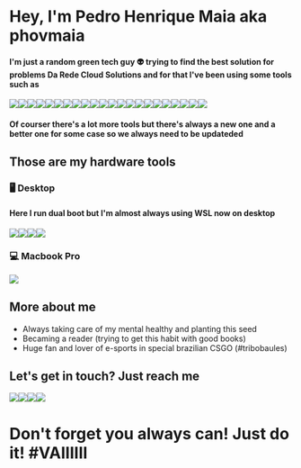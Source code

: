 # Hey, I'm Pedro Henrique Maia aka phovmaia

#### I'm just a random green tech guy 👽 trying to find the best solution for problems Da Rede Cloud Solutions and for that I've been using some tools such as

<div>
<img src="https://img.shields.io/badge/Amazon_AWS-FF9900?style=for-the-badge&logo=amazonaws&logoColor=white"><img src="https://img.shields.io/badge/Terraform-7B42BC?style=for-the-badge&logo=terraform&logoColor=white"><img src="https://img.shields.io/badge/Docker-2496ED?style=for-the-badge&logo=docker&logoColor=white"><img src="https://img.shields.io/badge/Kubernetes-326DE6?style=for-the-badge&logo=kubernetes&logoColor=white"><img src="https://img.shields.io/badge/node.js-6DA55F?style=for-the-badge&logo=node.js&logoColor=white"><img src="https://img.shields.io/badge/Python-14354C?style=for-the-badge&logo=python&logoColor=white"><img src="https://img.shields.io/badge/Go-00ADD8?style=for-the-badge&logo=go&logoColor=white"><img src="https://img.shields.io/badge/Shell_Script-121011?style=for-the-badge&logo=gnu-bash&logoColor=white"><img src="https://img.shields.io/badge/Ansible-000000?style=for-the-badge&logo=Ansible&logoColor=white"><img src="https://img.shields.io/badge/Git-E34F26?style=for-the-badge&logo=git&logoColor=white"><img src="https://img.shields.io/badge/Visual%20Studio%20Code-0078d7.svg?style=for-the-badge&logo=visual-studio-code&logoColor=white"><img src="https://img.shields.io/badge/Postman-FF6C37?style=for-the-badge&logo=postman&logoColor=white"><img src="https://img.shields.io/badge/githubactions-%232671E5.svg?style=for-the-badge&logo=githubactions&logoColor=white"><img src="https://img.shields.io/badge/Express.js-404D59?style=for-the-badge"><img src="https://img.shields.io/badge/FastAPI-005571?style=for-the-badge&logo=fastapi"><img src="https://img.shields.io/badge/Gatsby-%23663399.svg?style=for-the-badge&logo=gatsby&logoColor=white"><img src="https://img.shields.io/badge/Cloudflare-F38020?style=for-the-badge&logo=Cloudflare&logoColor=white"><img src="https://img.shields.io/badge/datadog-%23632CA6.svg?style=for-the-badge&logo=datadog&logoColor=white"><img src="https://img.shields.io/badge/rancher-%230075A8.svg?style=for-the-badge&logo=rancher&logoColor=white"><img src="https://img.shields.io/badge/-RaspberryPi-C51A4A?style=for-the-badge&logo=Raspberry-Pi"><img src="https://img.shields.io/badge/apache-%23D42029.svg?style=for-the-badge&logo=apache&logoColor=white"><img src="https://img.shields.io/badge/nginx-%23009639.svg?style=for-the-badge&logo=nginx&logoColor=white">

</div>

#### Of courser there's a lot more tools but there's always a new one and a better one for some case so we always need to be updateded

## Those are my hardware tools

### 🖥 Desktop

#### Here I run dual boot but I'm almost always using WSL now on desktop

<div>
<img src="https://img.shields.io/badge/Intel-Core_i9_9th-9900K?style=for-the-badge&logo=intel&logoColor=white" target="_blank"><img src="https://img.shields.io/badge/NVIDIA-RTX3070-76B900?style=for-the-badge&logo=nvidia&logoColor=white" target="_blank"><img src="https://img.shields.io/badge/Windows-0078D6?style=for-the-badge&logo=windows&logoColor=white" target="_blank"><img src="https://img.shields.io/badge/Ubuntu-E95420?style=for-the-badge&logo=ubuntu&logoColor=white" target="_blank">
</div>

### 💻 Macbook Pro

</div>
<img src="https://img.shields.io/badge/Apple-MacBook_Pro_2017-999999?style=for-the-badge&logo=apple&logoColor=white" target="_blank">
<div>

## More about me

- Always taking care of my mental healthy and planting this seed
- Becaming a reader (trying to get this habit with good books)
- Huge fan and lover of e-sports in special brazilian CSGO (#tribobaules)

## Let's get in touch? Just reach me

<div>
<a href="https://www.linkedin.com/in/phovmaia/" target="_blank"><img src="https://img.shields.io/badge/-LinkedIn-%230077B5?style=for-the-badge&logo=linkedin&logoColor=white" target="_blank"></a><a href="https://twitter.com/phovmaia" target="_blank"><img src="https://img.shields.io/badge/Twitter-1DA1F2?style=for-the-badge&logo=twitter&logoColor=white" target="_blank"></a><a href = "mailto:contatophovmaia@gmail.com"><img src="https://img.shields.io/badge/-Gmail-%23333?style=for-the-badge&logo=gmail&logoColor=white" target="_blank"></a><a href="https://instagram.com/phovmaia" target="_blank"><img src="https://img.shields.io/badge/-Instagram-%23E4405F?style=for-the-badge&logo=instagram&logoColor=white" target="_blank"></a>
</div>

# Don't forget you always can! Just do it! #VAIIIIII
